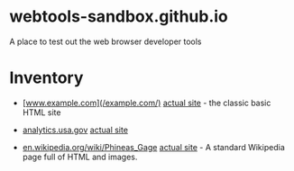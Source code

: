 # webtools-sandbox.github.io
A place to test out the web browser developer tools


# Inventory


- [www.example.com](/example.com/) [actual site](http://www.example.com/) - the classic basic HTML site

- [analytics.usa.gov](https://dannguyen.github.io/frozen.analytics.usa.gov/) [actual site](https://analytics.usa.gov)

- [en.wikipedia.org/wiki/Phineas_Gage](/en.wikipedia.org/wiki/Phineas_Gage) [actual site](https://en.wikipedia.org/wiki/Phineas_Gage) - A standard Wikipedia page full of HTML and images.
